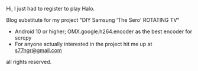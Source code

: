 Hi, I just had to register to play Halo. 











Blog substitute for my project "DIY Samsung 'The Sero' ROTATING TV" 

- Android 10 or higher; OMX.google.h264.encoder as the best encoder for scrcpy
- For anyone actually interested in the project hit me up at s77ngr@gmail.com

all rights reserved.

<!---
su77ungr/su77ungr is a special repository because its `README.md` (this file) appears on your GitHub profile.
You can click the Preview link to take a look at your changes.
--->
